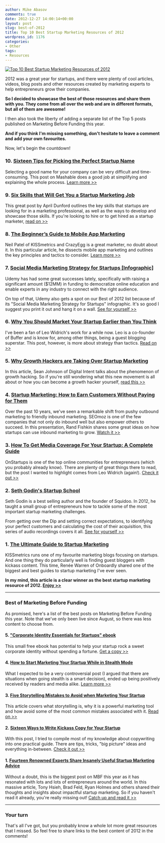 ```yaml
---
author: Mike Abasov
comments: true
date: 2012-12-27 14:00:14+00:00
layout: post
slug: best-of-2012
title: Top 10 Best Startup Marketing Resources of 2012
wordpress_id: 1176
categories:
- Other
tags:
- Resources
---
```


[![Top 10 Best Startup Marketing Resources of 2012](/wp-content/uploads/2012/12/bestof2012-590x390.png)](/2012/12/27/best-of-2012/)

2012 was a great year for startups, and there were plenty of cool articles, videos, blog posts and other resources created by marketing experts to help entrepreneurs grow their companies.

**So I decided to showcase the best of those resources and share them with you. They come from all over the web and are in different formats, but all of them are awesome!**

I then also took the liberty of adding a separate list of the Top 5 posts published on Marketing Before Funding this year.

**And if you think I'm missing something, don't hesitate to leave a comment and add your own favourites.**

Now, let's begin the countdown!

<!-- more -->



### 10. [Sixteen Tips for Picking the Perfect Startup Name](http://mashable.com/2012/10/04/startup-naming/)


Selecting a good name for your company can be very difficult and time-consuming. This post on Mashable does a good job at simplifying and explaining the whole process. [Learn more >>](http://mashable.com/2012/10/04/startup-naming/)



### 9. [Six Skills that Will Get You a Startup Marketing Job](http://www.rocketwatcher.com/blog/2012/04/startup-marketing-job.html)


This great post by April Dunford outlines the key skills that startups are looking for in a marketing professional, as well as the ways to develop and showcase those skills. If you're looking to hire or to get hired as a startup marketer, [read on >>](http://www.rocketwatcher.com/blog/2012/04/startup-marketing-job.html)


### 8. [The Beginner’s Guide to Mobile App Marketing](http://www.quicksprout.com/2012/05/10/the-beginners-guide-to-mobile-app-marketing/)


Neil Patel of KISSmetrics and CrazyEgg is a great marketer, no doubt about it. In this particular article, he dissects mobile app marketing and outlines the key principles and tactics to consider. [Learn more >>](http://www.quicksprout.com/2012/05/10/the-beginners-guide-to-mobile-app-marketing/)


### 7. [Social Media Marketing Strategy for Startups [Infographic]](http://www.udemy.com/blog/social-media-marketing-for-startups-infographic/)


Udemy has had some great successes lately, specifically with raising a significant amount ($12MM) in funding to democratize online education and enable experts in any industry to connect with the right audience.

On top of that, Udemy also gets a spot on our Best of 2012 list because of its "Social Media Marketing Strategy for Startups" infographic. It's so good I suggest you print it out and hang it on a wall. [See for yourself >>](http://www.udemy.com/blog/social-media-marketing-for-startups-infographic/)


### 6. [Why You Should Market Your Startup Earlier than You Think](http://leostartsup.com/2012/07/why-you-should-market-your-startup-earlier-than-you-think/)


I've been a fan of Leo Widrich's work for a while now. Leo is a co-founder of Buffer and is know for, among other things, being a guest blogging superstar. This post, however, is more about strategy than tactics. [Read on >>](http://leostartsup.com/2012/07/why-you-should-market-your-startup-earlier-than-you-think/)


### 5. [Why Growth Hackers are Taking Over Startup Marketing](http://technori.com/2012/10/2600-up-and-to-the-right-why-growth-hackers-are-taking-over-startup-marketing/)


In this article, Sean Johnson of Digital Intent talks about the phenomenon of growth hacking. So if you're still wondering what this new movement is all about or how you can become a growth hacker yourself, [read this >>](http://technori.com/2012/10/2600-up-and-to-the-right-why-growth-hackers-are-taking-over-startup-marketing/)


### 4. [Startup Marketing: How to Earn Customers Without Paying for Them](http://www.seomoz.org/blog/startup-marketing-how-to-earn-customers-without-paying-for-them)


Over the past 10 years, we've seen a remarkable shift from pushy outbound marketing to friendly inbound marketing. SEOmoz is one of the few companies that not only do inbound well but also empower others to succeed. In this presentation, Rand Fishkin shares some great ideas on how startups can use inbound marketing to grow. [Watch it >>](http://www.seomoz.org/blog/startup-marketing-how-to-earn-customers-without-paying-for-them)


### 3. [How To Get Media Coverage For Your Startup: A Complete Guide](http://onstartups.com/tabid/3339/bid/80121/How-To-Get-Media-Coverage-For-Your-Startup-A-Complete-Guide.aspx)


OnStartups is one of the top online communities for entrepreneurs (which you probably already know). There are plenty of great things there to read, but the post I wanted to highlight comes from Leo Widrich (again!). [Check it out >>](http://onstartups.com/tabid/3339/bid/80121/How-To-Get-Media-Coverage-For-Your-Startup-A-Complete-Guide.aspx)


### 2. [Seth Godin's Startup School](http://www.earwolf.com/show/startup-school/)


Seth Godin is a best selling author and the founder of Squidoo. In 2012, he taught a small group of entrepreneurs how to tackle some of the most important startup marketing challenges. 

From getting over the Dip and setting correct expectations, to identifying your perfect customers and calculating the cost of their acquisition, this series of audio recordings covers it all. [See for yourself >>](http://www.earwolf.com/show/startup-school/)


### 1. [The Ultimate Guide to Startup Marketing](http://blog.kissmetrics.com/ultimate-guide-startup-marketing/)


KISSmetrics runs one of my favourite marketing blogs focusing on startups. And one thing they do particularly well is finding guest bloggers with kickass content. This time, Renée Warren of Onboardly shared one of the biggest and best guides to startup marketing I've ever seen.

**In my mind, this article is a clear winner as the best startup marketing resource of 2012. [Enjoy >>](http://blog.kissmetrics.com/ultimate-guide-startup-marketing/)**



* * *





### Best of Marketing Before Funding


As promised, here's a list of the best posts on Marketing Before Funding this year. Note that we've only been live since August, so there was less content to choose from.


#### 5. ["Corporate Identity Essentials for Startups" ebook](/2012/10/18/ebook/)


This small free ebook has potential to help your startup rock a sweet corporate identity without spending a fortune. [Get a copy >>](/2012/10/18/ebook/)


#### 4. [How to Start Marketing Your Startup While in Stealth Mode](/2012/09/12/marketing-in-stealth-mode/)


What I expected to be a very controversial post (I argued that there are situations when going stealth is a smart decision), ended up being positively received by readers and media alike. [Learn more >>](/2012/09/12/marketing-in-stealth-mode/)


#### 3. [Five Storytelling Mistakes to Avoid when Marketing Your Startup](/2012/08/28/startup-storytelling-mistakes/)


This article covers what storytelling is, why it is a powerful marketing tool and how avoid some of the most common mistakes associated with it. [Read on >>](/2012/08/28/startup-storytelling-mistakes/)


#### 2. [Sixteen Ways to Write Kickass Copy for Your Startup](/2012/09/26/ways-to-improve-copywriting/)


With this post, I tried to compile most of my knowledge about copywriting into one practical guide. There are tips, tricks, "big picture" ideas and everything in-between. [Check it out >>](/2012/09/26/ways-to-improve-copywriting/)


#### 1. [Fourteen Renowned Experts Share Insanely Useful Startup Marketing Advice](/2012/08/07/startup-marketing-priorities/)


Without a doubt, this is the biggest post on MBF this year as it has resonated with lots and lots of entrepreneurs around the world. In this massive article, Tony Hsieh, Brad Feld, Ryan Holmes and others shared their thoughts and insights about impactful startup marketing. So if you haven't read it already, you're really missing out! [Catch up and read it >>](/2012/08/07/startup-marketing-priorities/)



* * *





### Your turn


That's all I've got, but you probably know a whole lot more great resources that I missed. So feel free to share links to the best content of 2012 in the comments!
